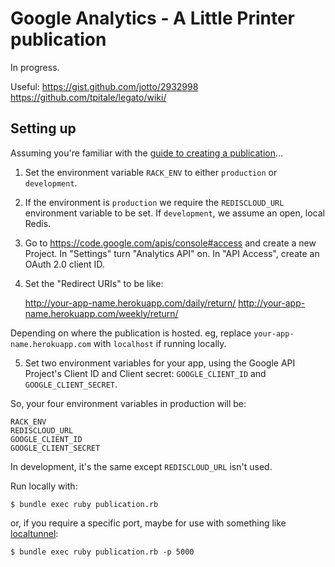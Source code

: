 
# Google Analytics - A Little Printer publication

In progress.

Useful: https://gist.github.com/jotto/2932998  
https://github.com/tpitale/legato/wiki/


## Setting up

Assuming you're familiar with the [guide to creating a publication](http://remote.bergcloud.com/developers/reference)...

1. Set the environment variable `RACK_ENV` to either `production` or `development`.

2. If the environment is `production` we require the `REDISCLOUD_URL` environment variable to be set. If `development`, we assume an open, local Redis.

3. Go to https://code.google.com/apis/console#access and create a new Project. In "Settings" turn "Analytics API" on. In "API Access", create an OAuth 2.0 client ID.

4. Set the "Redirect URIs" to be like:

    http://your-app-name.herokuapp.com/daily/return/
    http://your-app-name.herokuapp.com/weekly/return/

Depending on where the publication is hosted. eg, replace `your-app-name.herokuapp.com` with `localhost` if running locally. 

5. Set two environment variables for your app, using the Google API Project's Client ID and Client secret: `GOOGLE_CLIENT_ID` and `GOOGLE_CLIENT_SECRET`.

So, your four environment variables in production will be:

    RACK_ENV
    REDISCLOUD_URL
    GOOGLE_CLIENT_ID
    GOOGLE_CLIENT_SECRET

In development, it's the same except `REDISCLOUD_URL` isn't used.

Run locally with:

    $ bundle exec ruby publication.rb

or, if you require a specific port, maybe for use with something like [localtunnel](http://progrium.com/localtunnel/):

    $ bundle exec ruby publication.rb -p 5000
